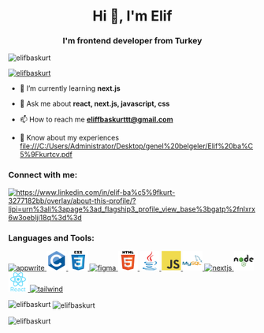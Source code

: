 <h1 align="center">Hi 👋, I'm Elif</h1>
<h3 align="center">I'm frontend developer from Turkey</h3>

<p align="left"> <img src="https://komarev.com/ghpvc/?username=elifbaskurt&label=Profile%20views&color=0e75b6&style=flat" alt="elifbaskurt" /> </p>

<p align="left"> <a href="https://github.com/ryo-ma/github-profile-trophy"><img src="https://github-profile-trophy.vercel.app/?username=elifbaskurt" alt="elifbaskurt" /></a> </p>

- 🌱 I’m currently learning **next.js**

- 💬 Ask me about **react, next.js, javascript, css**

- 📫 How to reach me **eliffbaskurttt@gmail.com**

- 📄 Know about my experiences [file:///C:/Users/Administrator/Desktop/genel%20belgeler/Elif%20ba%C5%9Fkurtcv.pdf](file:///C:/Users/Administrator/Desktop/genel%20belgeler/Elif%20ba%C5%9Fkurtcv.pdf)

<h3 align="left">Connect with me:</h3>
<p align="left">
<a href="https://linkedin.com/in/https://www.linkedin.com/in/elif-ba%c5%9fkurt-3277182bb/overlay/about-this-profile/?lipi=urn%3ali%3apage%3ad_flagship3_profile_view_base%3bgatp%2fnlxrx6w3oeblji18q%3d%3d" target="blank"><img align="center" src="https://raw.githubusercontent.com/rahuldkjain/github-profile-readme-generator/master/src/images/icons/Social/linked-in-alt.svg" alt="https://www.linkedin.com/in/elif-ba%c5%9fkurt-3277182bb/overlay/about-this-profile/?lipi=urn%3ali%3apage%3ad_flagship3_profile_view_base%3bgatp%2fnlxrx6w3oeblji18q%3d%3d" height="30" width="40" /></a>
</p>

<h3 align="left">Languages and Tools:</h3>
<p align="left"> <a href="https://appwrite.io" target="_blank" rel="noreferrer"> <img src="https://www.vectorlogo.zone/logos/appwriteio/appwriteio-icon.svg" alt="appwrite" width="40" height="40"/> </a> <a href="https://www.cprogramming.com/" target="_blank" rel="noreferrer"> <img src="https://raw.githubusercontent.com/devicons/devicon/master/icons/c/c-original.svg" alt="c" width="40" height="40"/> </a> <a href="https://www.w3schools.com/css/" target="_blank" rel="noreferrer"> <img src="https://raw.githubusercontent.com/devicons/devicon/master/icons/css3/css3-original-wordmark.svg" alt="css3" width="40" height="40"/> </a> <a href="https://www.figma.com/" target="_blank" rel="noreferrer"> <img src="https://www.vectorlogo.zone/logos/figma/figma-icon.svg" alt="figma" width="40" height="40"/> </a> <a href="https://www.w3.org/html/" target="_blank" rel="noreferrer"> <img src="https://raw.githubusercontent.com/devicons/devicon/master/icons/html5/html5-original-wordmark.svg" alt="html5" width="40" height="40"/> </a> <a href="https://www.java.com" target="_blank" rel="noreferrer"> <img src="https://raw.githubusercontent.com/devicons/devicon/master/icons/java/java-original.svg" alt="java" width="40" height="40"/> </a> <a href="https://developer.mozilla.org/en-US/docs/Web/JavaScript" target="_blank" rel="noreferrer"> <img src="https://raw.githubusercontent.com/devicons/devicon/master/icons/javascript/javascript-original.svg" alt="javascript" width="40" height="40"/> </a> <a href="https://www.mysql.com/" target="_blank" rel="noreferrer"> <img src="https://raw.githubusercontent.com/devicons/devicon/master/icons/mysql/mysql-original-wordmark.svg" alt="mysql" width="40" height="40"/> </a> <a href="https://nextjs.org/" target="_blank" rel="noreferrer"> <img src="https://cdn.worldvectorlogo.com/logos/nextjs-2.svg" alt="nextjs" width="40" height="40"/> </a> <a href="https://nodejs.org" target="_blank" rel="noreferrer"> <img src="https://raw.githubusercontent.com/devicons/devicon/master/icons/nodejs/nodejs-original-wordmark.svg" alt="nodejs" width="40" height="40"/> </a> <a href="https://reactjs.org/" target="_blank" rel="noreferrer"> <img src="https://raw.githubusercontent.com/devicons/devicon/master/icons/react/react-original-wordmark.svg" alt="react" width="40" height="40"/> </a> <a href="https://tailwindcss.com/" target="_blank" rel="noreferrer"> <img src="https://www.vectorlogo.zone/logos/tailwindcss/tailwindcss-icon.svg" alt="tailwind" width="40" height="40"/> </a> </p>

<p><img align="left" src="https://github-readme-stats.vercel.app/api/top-langs?username=elifbaskurt&show_icons=true&locale=en&layout=compact" alt="elifbaskurt" /></p>

<p>&nbsp;<img align="center" src="https://github-readme-stats.vercel.app/api?username=elifbaskurt&show_icons=true&locale=en" alt="elifbaskurt" /></p>

<p><img align="center" src="https://github-readme-streak-stats.herokuapp.com/?user=elifbaskurt&" alt="elifbaskurt" /></p>

